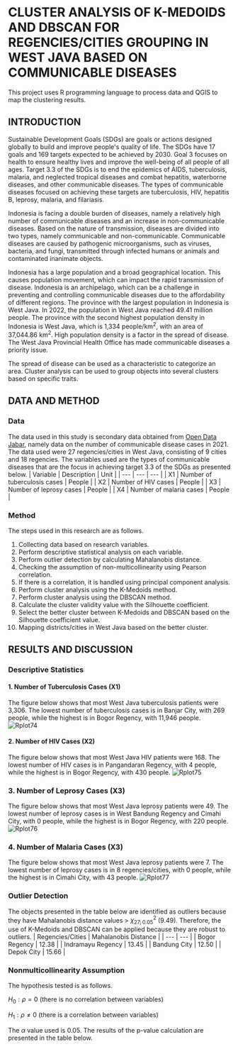 # CLUSTER ANALYSIS OF K-MEDOIDS AND DBSCAN FOR REGENCIES/CITIES GROUPING IN WEST JAVA BASED ON COMMUNICABLE DISEASES
This project uses R programming language to process data and QGIS to map the clustering results.

## INTRODUCTION
Sustainable Development Goals (SDGs) are goals or actions designed globally to build and improve people's quality of life. The SDGs have 17 goals and 169 targets expected to be achieved by 2030. Goal 3 focuses on health to ensure healthy lives and improve the well-being of all people of all ages. Target 3.3 of the SDGs is to end the epidemics of AIDS, tuberculosis, malaria, and neglected tropical diseases and combat hepatitis, waterborne diseases, and other communicable diseases. The types of communicable diseases focused on achieving these targets are tuberculosis, HIV, hepatitis B, leprosy, malaria, and filariasis.

Indonesia is facing a double burden of diseases, namely a relatively high number of communicable diseases and an increase in non-communicable diseases. Based on the nature of transmission, diseases are divided into two types, namely communicable and non-communicable. Communicable diseases are caused by pathogenic microorganisms, such as viruses, bacteria, and fungi, transmitted through infected humans or animals and contaminated inanimate objects.

Indonesia has a large population and a broad geographical location. This causes population movement, which can impact the rapid transmission of disease. Indonesia is an archipelago, which can be a challenge in preventing and controlling communicable diseases due to the affordability of different regions. The province with the largest population in Indonesia is West Java. In 2022, the population in West Java reached 49.41 million people. The province with the second highest population density in Indonesia is West Java, which is 1,334 people/km<sup>2</sup>, with an area of 37,044.86 km<sup>2</sup>. High population density is a factor in the spread of disease. The West Java Provincial Health Office has made communicable diseases a priority issue. 

The spread of disease can be used as a characteristic to categorize an area. Cluster analysis can be used to group objects into several clusters based on specific traits.

## DATA AND METHOD
### Data
  The data used in this study is secondary data obtained from [Open Data Jabar](https://opendata.jabarprov.go.id/id/hasil-pencarian?topic=2&region=1), namely data on the number of communicable disease cases in 2021. The data used were 27 regencies/cities in West Java, consisting of 9 cities and 18 regencies. The variables used are the types of communicable diseases that are the focus in achieving target 3.3 of the SDGs as presented below.
| Variable | Description | Unit |
| --- | --- | --- |
| X1  | Number of tuberculosis cases  | People |
| X2  | Number of HIV cases  | People |
| X3  | Number of leprosy cases  | People |
| X4  | Number of malaria cases  | People |

### Method
  The steps used in this research are as follows.
1. Collecting data based on research variables.
2. Perform descriptive statistical analysis on each variable.
3. Perform outlier detection by calculating Mahalanobis distance.
4. Checking the assumption of non-multicollinearity using Pearson correlation.
5. If there is a correlation, it is handled using principal component analysis.
6. Perform cluster analysis using the K-Medoids method.
7. Perform cluster analysis using the DBSCAN method.
8. Calculate the cluster validity value with the Silhouette coefficient.
9. Select the better cluster between K-Medoids and DBSCAN based on the Silhouette coefficient value.
10. Mapping districts/cities in West Java based on the better cluster.

## RESULTS AND DISCUSSION
### Descriptive Statistics
#### 1. Number of Tuberculosis Cases (X1)
The figure below shows that most West Java tuberculosis patients were 3,306. The lowest number of tuberculosis cases is in Banjar City, with 269 people, while the highest is in Bogor Regency, with 11,946 people.
![Rplot74](https://github.com/user-attachments/assets/02c04d36-2531-4e6f-a6c0-4dcc4f2dfc09)

#### 2. Number of HIV Cases (X2)
The figure below shows that most West Java HIV patients were 168. The lowest number of HIV cases is in Pangandaran Regency, with 4 people, while the highest is in Bogor Regency, with 430 people.
![Rplot75](https://github.com/user-attachments/assets/3e1759a7-8922-41db-bf5f-a3d0e4f1b221)

### 3. Number of Leprosy Cases (X3)
The figure below shows that most West Java leprosy patients were 49. The lowest number of leprosy cases is in West Bandung Regency and Cimahi City, with 0 people, while the highest is in Bogor Regency, with 220 people.
![Rplot76](https://github.com/user-attachments/assets/b550c62f-406f-48c1-b073-64a21fee591a)

### 4. Number of Malaria Cases (X3)
The figure below shows that most West Java leprosy patients were 7. The lowest number of leprosy cases is in 8 regencies/cities, with 0 people, while the highest is in Cimahi City, with 43 people.
![Rplot77](https://github.com/user-attachments/assets/6a028000-6a3d-4790-a960-94e8f60a9b8a)

### Outlier Detection
The objects presented in the table below are identified as outliers because they have Mahalanobis distance values > $\chi^2_{27;0.05}$ (9.49). Therefore, the use of K-Medoids and DBSCAN can be applied because they are robust to outliers.
| Regencies/Cities | Mahalanobis Distance |
| --- | --- |
| Bogor Regency  | 12.38  |
| Indramayu Regency  | 13.45  |
| Bandung City  | 12.50  |
| Depok City  | 15.66  |

### Nonmulticollinearity Assumption
The hypothesis tested is as follows.

$H_0: \rho = 0$ (there is no correlation between variables)

$H_1: \rho \neq 0$ (there is a correlation between variables)

The $\alpha$ value used is 0.05. The results of the p-value calculation are presented in the table below.
